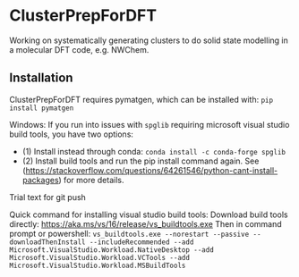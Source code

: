 # ClusterPrepForDFT
Working on systematically generating clusters to do solid state modelling in a molecular DFT code, e.g. NWChem.

## Installation

ClusterPrepForDFT requires pymatgen, which can be installed with:
`pip install pymatgen`

Windows: If you run into issues with `spglib` requiring microsoft visual studio build tools, you have two options:
- (1) Install instead through conda: `conda install -c conda-forge spglib`
- (2) Install build tools and run the pip install command again. See (https://stackoverflow.com/questions/64261546/python-cant-install-packages) for more details.

Trial text for git push


Quick command for installing visual studio build tools:
Download build tools directly: https://aka.ms/vs/16/release/vs_buildtools.exe
Then in command prompt or powershell:
`vs_buildtools.exe --norestart --passive --downloadThenInstall --includeRecommended --add Microsoft.VisualStudio.Workload.NativeDesktop --add Microsoft.VisualStudio.Workload.VCTools --add Microsoft.VisualStudio.Workload.MSBuildTools`
